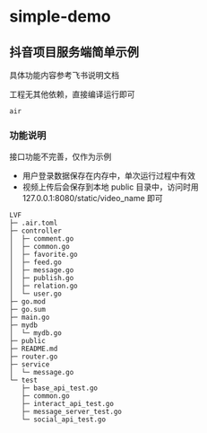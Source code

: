 # simple-demo

## 抖音项目服务端简单示例

具体功能内容参考飞书说明文档

工程无其他依赖，直接编译运行即可

```shell
air
```

### 功能说明

接口功能不完善，仅作为示例

* 用户登录数据保存在内存中，单次运行过程中有效
* 视频上传后会保存到本地 public 目录中，访问时用 127.0.0.1:8080/static/video_name 即可

```
LVF
├─ .air.toml
├─ controller
│  ├─ comment.go
│  ├─ common.go
│  ├─ favorite.go
│  ├─ feed.go
│  ├─ message.go
│  ├─ publish.go
│  ├─ relation.go
│  └─ user.go
├─ go.mod
├─ go.sum
├─ main.go
├─ mydb
│  └─ mydb.go
├─ public
├─ README.md
├─ router.go
├─ service
│  └─ message.go
└─ test
   ├─ base_api_test.go
   ├─ common.go
   ├─ interact_api_test.go
   ├─ message_server_test.go
   └─ social_api_test.go

```
